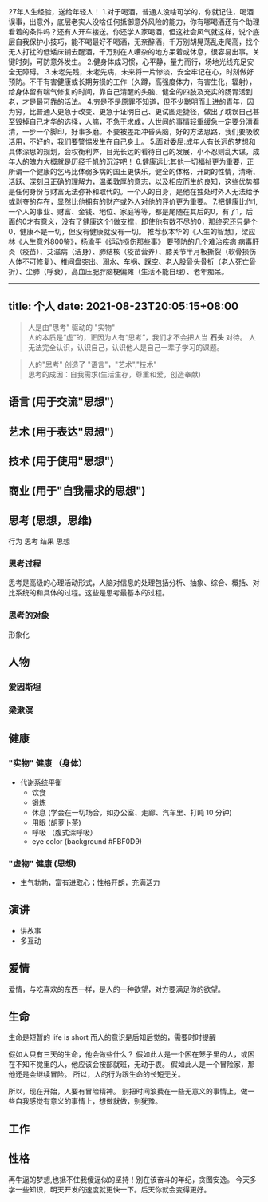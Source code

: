 27年人生经验，送给年轻人！
 1.对于喝酒，普通人没啥可学的，你就记住，喝酒误事，出意外，底层老实人没啥任何抵御意外风险的能力，你有哪喝酒还有个助理看着的条件吗？还有人开车接送。你还学人家喝酒，但这社会风气就这样，说个底层自我保护小技巧，能不喝最好不喝酒，无奈醉酒，千万别胡晃荡乱走爬高，找个无人打扰的低矮床铺去醒酒，千万别在人嘈杂的地方呆着或休息，很容易出事。关键时刻，可防意外发生。
2.健身体成习惯，心平静，量力而行，场地光线充足安全无障碍。
3.未老先残，未老先病，未来将一片惨淡，安全牢记在心，时刻做好预防。不干有害健康或长期劳损的工作（久蹲，高强度体力，有害生化，辐射），给身体留有喘气修复的时间，靠自己清醒的头脑、健全的四肢及充实的肠胃活到老，才是最可靠的活法。
4.穷是不是原罪不知道，但不少聪明而上进的青年，因为穷，比普通人更急于改变、更急于证明自己、更试图走捷径，做出了耽误自己甚至毁掉自己才华的选择，人嘛，不急于求成，人世间的事情轻重缓急一定要分清看清，一步一个脚印，好事多磨。不要被差距冲昏头脑，好的方法思路，我们要吸收活用，不好的，我们要警惕发生在自己身上。
5.面对委屈:成年人有长远的梦想和具体深思的规划，会权衡利弊，目光长远的看待自己的发展，小不忍则乱大谋，成年人的魄力大概就是历经千帆的沉淀吧！
6.健康远比其他一切福祉更为重要，正所谓一个健康的乞丐比体弱多病的国王更快乐，健全的体格，开朗的性情，清晰、活跃、深刻且正确的理解力，温柔敦厚的意志，以及相应而生的良知，这些优势都是任何身份与财富无法弥补和取代的。一个人的自身，是他在独处时外人无法给予或剥夺的存在，显然比他拥有的财产或外人对他的评价更为重要。
7.把健康比作1,一个人的事业、财富、金钱、地位、家庭等等，都是尾随在其后的0，有了1，后面的0才有意义，没有了健康这个1做支撑，即使他有数不尽的0，那终究还只是个0，健康不是一切，但没有健康就没有一切。
推荐叔本华的《人生的智慧》，梁应林《人生意外800鉴》，杨渝平《运动损伤那些事》
要预防的几个难治疾病
      病毒肝炎（疫苗）、艾滋病（洁身）、肺结核（疫苗营养）、膝关节半月板撕裂（软骨损伤人体不可修复）、椎间盘突出、溺水、车祸、踩空、老人股骨头骨折（老人死亡骨折）、尘肺（呼衰），高血压肥胖脑梗偏瘫（生活不能自理）、老年痴呆。

---
title: 个人
date: 2021-08-23T20:05:15+08:00
---

> 人是由"思考" 驱动的 "实物"  
> 人的本质是“虚”的，正因为人有“思考”，我们才不会把人当 **石头** 对待。
> 人无法完全认识，认识自己，认识他人是自己一辈子学习的课题。  

<!--more-->
> 人的"思考" 创造了 "语言"，"艺术","技术"   
> 思考的成因：自我需求(生活生存，尊重和爱，创造奉献)   

## 语言 (用于交流"思想")
## 艺术 (用于表达"思想")
## 技术 (用于使用"思想")
## 商业 (用于"自我需求的思想")
## 思考 (思想，思维)
行为 思考
结果 思想

### 思考过程
思考是高级的心理活动形式，人脑对信息的处理包括分析、抽象、综合、概括、对比系统的和具体的过程。这些是思考最基本的过程。 

### 思考的对象
形象化

## 人物
### 爱因斯坦
### 梁漱溟

## 健康
### "实物" 健康 （身体）
- 代谢系统平衡
   - 饮食
   - 锻炼
   - 休息 (学会在一切场合，如办公室、走廊、汽车里、打盹 10 分钟)
   - 用眼 (胡萝卜茶)
   - 呼吸 （腹式深呼吸）
   - eye color (background #FBF0D9)
### "虚物" 健康 (思想)

  - 生气勃勃，富有进取心；性格开朗，充满活力

## 演讲
- 讲故事
- 多互动

## 爱情
爱情，与吃喜欢的东西一样，是人的一种欲望，对方要满足你的欲望。  

## 生命
生命是短暂的 life is short 
而人的意识是后知后觉的，需要时时提醒

假如人只有三天的生命，他会做些什么？
假如此人是一个困在笼子里的人，或困在不知不觉里的人，他应该会按部就班，无动于衷。
假如此人是一个冒险家，那他还是会继续冒险。
所以，人的行为跟生命的长短无关。

所以，现在开始，人要有冒险精神。
别把时间浪费在一些无意义的事情上，做一些自我感觉有意义的事情上，想做就做，别犹豫。


## 工作
## 性格
再牛逼的梦想,也抵不住我傻逼似的坚持！别在该奋斗的年纪，贪图安逸。 今天多学一些知识，明天开发的速度就更快一下。后天你就会变得更好。
